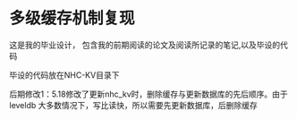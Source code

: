 # 多级缓存机制复现

这是我的毕业设计，
包含我的前期阅读的论文及阅读所记录的笔记,以及毕设的代码


毕设的代码放在NHC-KV目录下

后期修改1：5.18修改了更新nhc_kv时，删除缓存与更新数据库的先后顺序。由于leveldb 大多数情况下，写比读快，所以需要先更新数据库，后删除缓存
